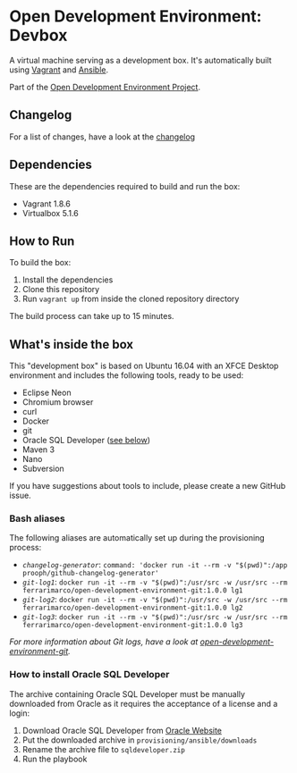 # Open Development Environment: Devbox

A virtual machine serving as a development box. It's automatically built using [Vagrant](https://www.vagrantup.com/) and [Ansible](https://www.ansible.com/).

Part of the [Open Development Environment Project](https://github.com/ferrarimarco/open-development-environment).

## Changelog
For a list of changes, have a look at the [changelog](CHANGELOG.md)

## Dependencies
These are the dependencies required to build and run the box:
- Vagrant 1.8.6
- Virtualbox 5.1.6

## How to Run
To build the box:

1. Install the dependencies
1. Clone this repository
1. Run `vagrant up` from inside the cloned repository directory

The build process can take up to 15 minutes.

## What's inside the box
This "development box" is based on Ubuntu 16.04 with an XFCE Desktop environment and includes the following tools, ready to be used:
- Eclipse Neon
- Chromium browser
- curl
- Docker
- git
- Oracle SQL Developer ([see below](#how-to-install-oracle-sql-developer))
- Maven 3
- Nano
- Subversion

If you have suggestions about tools to include, please create a new GitHub issue.

### Bash aliases
The following aliases are automatically set up during the provisioning process:
- *`changelog-generator`*: `command: 'docker run -it --rm -v "$(pwd)":/app prooph/github-changelog-generator'`
- *`git-log1`*: `docker run -it --rm -v "$(pwd)":/usr/src -w /usr/src --rm ferrarimarco/open-development-environment-git:1.0.0 lg1`
- *`git-log2`*: `docker run -it --rm -v "$(pwd)":/usr/src -w /usr/src --rm ferrarimarco/open-development-environment-git:1.0.0 lg2`
- *`git-log3`*: `docker run -it --rm -v "$(pwd)":/usr/src -w /usr/src --rm ferrarimarco/open-development-environment-git:1.0.0 lg3`

_For more information about Git logs, have a look at [open-development-environment-git](https://github.com/ferrarimarco/open-development-environment-git)._

### How to install Oracle SQL Developer
The archive containing Oracle SQL Developer must be manually downloaded from Oracle as it requires the acceptance of a license and a login:

1. Download Oracle SQL Developer from [Oracle Website](http://www.oracle.com/technetwork/developer-tools/sql-developer/overview/index-097090.html)
1. Put the downloaded archive in `provisioning/ansible/downloads`
1. Rename the archive file to `sqldeveloper.zip`
1. Run the playbook
